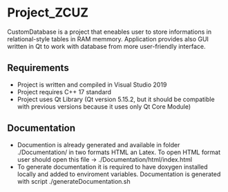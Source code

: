 # Project_ZCUZ
CustomDatabase is a project that eneables user to store informations in relational-style tables in RAM memmory. Application provides also GUI written in Qt to work with database from more user-friendly interface.

## Requirements
- Project is written and compiled in Visual Studio 2019
- Project requires C++ 17 standard
- Project uses Qt Library (Qt version 5.15.2, but it should be compatible with previous versions because it uses only Qt Core Module)

## Documentation
- Documention is already generated and available in folder ./Documentation/ in two formats HTML an Latex. To open HTML format user should open this file -> ./Documentation/html/index.html
- To generate documentation it is required to have doxygen installed locally and added to enviroment variables. Documentation is generated with script ./generateDocumentation.sh